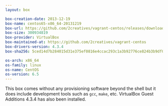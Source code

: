 ```yaml
---
layout: box

box-creation-date: 2013-12-19
box-name: centos65-x86_64-20131219
box-url: https://github.com/2creatives/vagrant-centos/releases/download/v6.5.2/centos65-x86_64-20131219.box
box-size: 300934819
box-provider: VirtualBox
box-maintained-at: https://github.com/2creatives/vagrant-centos
box-drivers-version: 4.3.4
box-sha256: 5ced14d7b284015d31e375ef0816e4ccac293c1a3b92776ce824b3b9df0c6395

os-arch: x86_64
os-family: linux
os-name: CentOS
os-version: 6.5
---
```


This box comes without any provisioning software beyond the shell
but it does include development tools such as `gcc`, `make`, etc.
VirtualBox Guest Additions 4.3.4 has also been installed.

